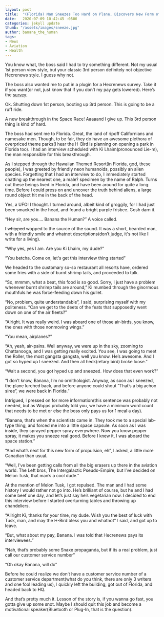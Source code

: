 ```yaml
---
layout: post
title:  "(Florida) Man Sneezes Too Hard on Plane, Discovers New Form of Propulsion"
date:   2020-07-09 10:42:45 -0500
categories: jekyll update
thumb: "/assets/images/sneeze.jpg"
author: banana_the_human
tags:
- News
- Aviation
- Health
---
```

You know what, the boss said I had to try something different. Not my usual 1st person view style, but your classic 3rd person definitely not objective Hecrenews style. I guess why not.

The boss also wanted me to put in a plugin for a Hecrenews survey. Take it if you want(or not, just know that if you don’t my pay gets lowered). Here’s the [survey](https://docs.google.com/forms/d/e/1FAIpQLSeqNyv78wKmscTj3j9Hf00FI9UGFT-zjVRnm-uBriXPvCUIFw/viewform?usp=sf_link).

Ok. Shutting down 1st person, booting up 3rd person. This is going to be a ruff ride.

A new breakthrough in the Space Race! Aaaaand I give up. This 3rd person thing is kind of hard.

The boss had sent me to Florida. Great, the land of ripoff Californians and namesake men. Though, to be fair, they do have an awesome plethora of overpriced theme parks(I hear the H-Bird is planning on opening a park in Florida too). I had an interview scheduled with Ki Lhaim(pronounced Lie-m), the man responsible for this breakthrough.

As I stepped through the Hawaiian Themed Resort(in Florida, god, these people), I was greeted by friendly neon humanoids, possibly an alien species. Forgetting that I had an interview to do, I immediately started chatting up the nearest one, a male? specimen by the name of Ralph. Turns out these beings lived in Florida, and have been around for quite a long time. Before I could press on and uncover the truth behind aliens, a large round object hit me in the back of the head.

Yes, a UFO! I thought. I turned around, albeit kind of groggily, for I had just been smacked in the head, and found a bright purple frisbee. Gosh darn it.

“Hey sir, are you.... Banana the Human?” A voice called.

I ~~whipped~~ wopped to the source of the sound. It was a short, bearded man, with a friendly smile and whatnot descriptions(don’t judge, it's not like I write for a living).

“Why yes, yes I am. Are you Ki Lhaim, my dude?”

“You betcha. Come on, let's get this interview thing started”

We headed to the customary so-so restaurant all resorts have, ordered some fries with a side of burnt shrimp tails, and proceeded to talk.

“So, mmmm, what a beat, this food is so good. Sorry, I just have a problem whenever burnt shrimp tails are around,” Ki mumbed through the ginormous mouthfuls he was force-feeding down his gullet.

“No, problem, quite understandable”, I said, surprising myself with my politeness. “Can we get to the deets of the feats that supposedly went down on one of the air fleets?”

“Alright. It was really weird. I was aboard one of those air-birds, you know, the ones with those nonmoving wings.”

“You mean, airplanes?”

“Ah, yeah, air-pains. Well anyway, we were up in the sky, zooming to Chattanooga, and I was getting really excited. You see, I was going to meet the Roller, the most gangsta gangsta, well you know. He’s awesome. And I got so hyped up I sneezed. And then all heck(retary bird) broke loose.”

“Wait a second, you got hyped up and sneezed. How does that even work?”

“I don’t know, Banana, I’m no ornithologist. Anyway, as soon as I sneezed, the plane lurched back, and before anyone could shout “That’s a big achoo siree”, we were back in Florida.”

Intrigued, I pressed on for more information(this sentence was probably not needed, but as Wopps probably told you, we have a minimum word count that needs to be met or else the boss only pays us for 1 meal a day).

“Banana, that’s when the scientists came in. They took me to a special lab-type thing, and forced me into a little space capsule. As soon as I was inside, they sprayed pepper spray everywhere. Now you know pepper spray, it makes you sneeze real good. Before I knew it, I was aboard the space station.”

“And what’s next for this new form of propulsion, eh”, I asked, a little more Canadian than usual.

“Well, I’ve been getting calls from all the big erasers up there in the aviation world. The Left bros, The Intergalactic Pseudo-Empire, but I’ve decided on Melon Tusk, that man’s a cool dude.”

At the mention of Melon Tusk, I got repulsed. The man and I had some history I would rather not go into. He’s brilliant of course, but he and I had some beef one day, and let’s just say he’s vegetarian now. I decided to end this interview before I started overturning tables and throwing up chandeliers.

“Allright Ki, thanks for your time, my dude. Wish you the best of luck with Tusk, man, and may the H-Bird bless you and whatnot” I said, and got up to leave.

“But, what about my pay, Banana. I was told that Hecrenews pays its interviewees.”

“Nah, that’s probably some Snaxe propaganda, but if its a real problem, just call our customer service number”

“Oh okay Banana, will do”

Before he could realize we don’t have a customer service number of a customer service department(what do you think, there are only 3 writers and one fool leading us), I quickly left the building, got out of Florida, and headed back to HQ.

And that’s pretty much it. Lesson of the story is, if you wanna go fast, you gotta give up some snot. Maybe I should quit this job and become a motivational speaker(Bluetooth or Plug-In, that is the question).
